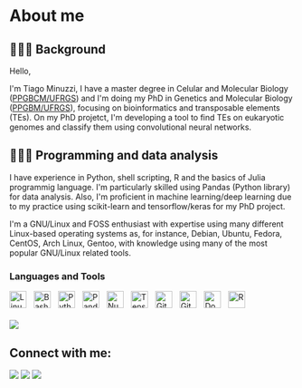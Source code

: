 # About me
## 🧑🏻‍🔬 Background

Hello,

I'm Tiago Minuzzi, I have a master degree in Celular and Molecular Biology ([PPGBCM/UFRGS](https://www.ufrgs.br/ppgbcm/)) and I'm doing my PhD in Genetics and Molecular Biology ([PPGBM/UFRGS](http://www.ufrgs.br/ppgbm/)), focusing on bioinformatics and transposable elements (TEs). On my PhD projetct, I'm developing a tool to find TEs on eukaryotic genomes and classify them using convolutional neural networks.

## 🧑🏻‍💻 Programming and data analysis

I have experience in Python, shell scripting, R and the basics of Julia programmig language. I'm particularly skilled using Pandas (Python library) for data analysis. Also, I'm proficient in machine learning/deep learning due to my practice using scikit-learn and tensorflow/keras for my PhD project.

I'm a GNU/Linux and FOSS enthusiast with expertise using many different Linux-based operating systems as, for instance, Debian, Ubuntu, Fedora, CentOS, Arch Linux, Gentoo, with knowledge using many of the most popular GNU/Linux related tools.


### Languages and Tools

<img align="left" alt="Linux" width="30px" style="padding-right:10px;" src="https://cdn.jsdelivr.net/gh/devicons/devicon/icons/linux/linux-original.svg" />
<img align="left" alt="Bash" width="30px" style="padding-right:10px;" src="https://cdn.jsdelivr.net/gh/devicons/devicon/icons/bash/bash-original.svg" />
<img align="left" alt="Python" width="30px" style="padding-right:10px;" src="https://cdn.jsdelivr.net/gh/devicons/devicon/icons/python/python-original.svg" />
<img align="left" alt="Pandas" width="30px" style="padding-right:10px;" src="https://cdn.jsdelivr.net/gh/devicons/devicon/icons/pandas/pandas-original-wordmark.svg" />
<img align="left" alt="Numpy" width="30px" style="padding-right:10px;" src="https://cdn.jsdelivr.net/gh/devicons/devicon/icons/numpy/numpy-original-wordmark.svg" />
<img align="left" alt="Tensorflow" width="30px" style="padding-right:10px;" src="https://cdn.jsdelivr.net/gh/devicons/devicon/icons/tensorflow/tensorflow-original.svg" />
<img align="left" alt="Git" width="30px" style="padding-right:10px;" src="https://cdn.jsdelivr.net/gh/devicons/devicon/icons/git/git-original.svg" />
<img align="left" alt="GitHub" width="30px" style="padding-right:10px;" src="https://cdn.jsdelivr.net/gh/devicons/devicon/icons/github/github-original.svg" />
<img align="left" alt="Docker" width="30px" style="padding-right:10px;" src="https://cdn.jsdelivr.net/gh/devicons/devicon/icons/docker/docker-original-wordmark.svg" />
<img align="left" alt="R" width="30px" style="padding-right:10px;" src="https://cdn.jsdelivr.net/gh/devicons/devicon/icons/r/r-original.svg" />

<br><br><br> <img src="https://github-readme-stats.vercel.app/api/top-langs/?username=Tiago-Minuzzi&hide=c,html&theme=react&hide_border=true&count_private=true" />

## Connect with me:
<p align="left">

<a href = "https://www.linkedin.com/in/tiago-minuzzi-626567125/"><img src="https://img.icons8.com/fluent/48/000000/linkedin.png"/></a>
<a href = "https://www.instagram.com/tiago_minuzzi/"><img src="https://img.icons8.com/fluent/48/000000/instagram-new.png"/></a>
<a href = "https://www.youtube.com/@drosophilars7645/videos"><img src="https://img.icons8.com/color/48/000000/youtube-play.png"/></a>

</p>

#
